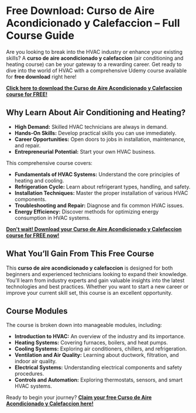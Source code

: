 # Free Download: Curso de Aire Acondicionado y Calefaccion – Full Course Guide

Are you looking to break into the HVAC industry or enhance your existing skills? A **curso de aire acondicionado y calefaccion** (air conditioning and heating course) can be your gateway to a rewarding career. Get ready to dive into the world of HVAC with a comprehensive Udemy course available for **free download** right here!

[**Click here to download the Curso de Aire Acondicionado y Calefaccion course for FREE!**](https://udemywork.com/curso-de-aire-acondicionado-y-calefaccion)

## Why Learn About Air Conditioning and Heating?

*   **High Demand:** Skilled HVAC technicians are always in demand.
*   **Hands-On Skills:** Develop practical skills you can use immediately.
*   **Career Opportunities:** Open doors to jobs in installation, maintenance, and repair.
*   **Entrepreneurial Potential:** Start your own HVAC business.

This comprehensive course covers:

*   **Fundamentals of HVAC Systems:** Understand the core principles of heating and cooling.
*   **Refrigeration Cycle:** Learn about refrigerant types, handling, and safety.
*   **Installation Techniques:** Master the proper installation of various HVAC components.
*   **Troubleshooting and Repair:** Diagnose and fix common HVAC issues.
*   **Energy Efficiency:** Discover methods for optimizing energy consumption in HVAC systems.

[**Don't wait! Download your Curso de Aire Acondicionado y Calefaccion course for FREE now!**](https://udemywork.com/curso-de-aire-acondicionado-y-calefaccion)

## What You’ll Gain From This Free Course

This **curso de aire acondicionado y calefaccion** is designed for both beginners and experienced technicians looking to expand their knowledge. You'll learn from industry experts and gain valuable insights into the latest technologies and best practices. Whether you want to start a new career or improve your current skill set, this course is an excellent opportunity.

## Course Modules

The course is broken down into manageable modules, including:

*   **Introduction to HVAC:** An overview of the industry and its importance.
*   **Heating Systems:** Covering furnaces, boilers, and heat pumps.
*   **Cooling Systems:** Exploring air conditioners, chillers, and refrigeration.
*   **Ventilation and Air Quality:** Learning about ductwork, filtration, and indoor air quality.
*   **Electrical Systems:** Understanding electrical components and safety procedures.
*   **Controls and Automation:** Exploring thermostats, sensors, and smart HVAC systems.

Ready to begin your journey? **[Claim your free Curso de Aire Acondicionado y Calefaccion here!](https://udemywork.com/curso-de-aire-acondicionado-y-calefaccion)**
